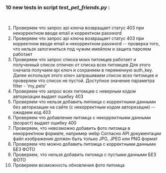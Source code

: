
<h3> 10 new tests in script <i> test_pet_friends.py </i>: </h3> <br>
<ol>
<li> Проверяем что запрос api ключа возвращает статус 403 при некорректном вводе email и корректном password </li>
<li> Проверяем что запрос api ключа возвращает статус 403 при корректном вводе email и некорректном password -- проверка того, что нельзя залогиниться под чужим имейлом и защита паролем работает </li>
<li> Проверяем что запрос списка моих питомцев работает и полученный список отличен от списка всех питомцев Для этого сначала получаем api ключ и сохраняем в переменную auth_key. Далее используя этого ключ запрашиваем список всех питомцев и проверяем что список не пустой. Доступное значение параметра filter - 'my_pets' </li>
<li> Проверяем что запрос всех питомцев c неверным кодом авторизации выдает ошибку 403 </li>
<li> Проверяем что нельзя добавить питомца с корректными данными без авторизации на сайте (с некорректным кодом авторизации) -- ожидаем код 403 </li>
  <li> Проверяем что добавление питомца с некорректными данными (возраст) выдает ошибку 400 </li>
<li> Проверяем, что невозможно добавить фото питомца в некорректном формате, например webp Согласно API документации файл изображения должен быть только JPG, JPEG или PNG формат </li>
  <li> Проверяем что можно добавить питомца с корректными данными БЕЗ ФОТО </li>
  <li> Проверяем, что нельзя добавить питомца с пустыми данными БЕЗ ФОТО </li>
  <li> Проверяем возможность обновления фото питомца </li>
</ol>
